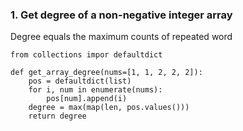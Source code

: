 ### 1. Get degree of a non-negative integer array
Degree equals the maximum counts of repeated word
```
from collections impor defaultdict

def get_array_degree(nums=[1, 1, 2, 2, 2]):
    pos = defaultdict(list)
    for i, num in enumerate(nums):
        pos[num].append(i)
    degree = max(map(len, pos.values()))
    return degree

```
